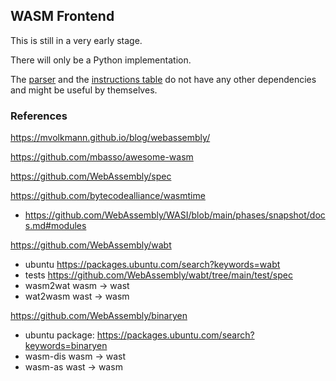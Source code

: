 ## WASM Frontend 

This is still in a very early stage.

There will only be a Python implementation.

The [parser](parser.py) and the [instructions table](opcode_tab.py) do not have any other dependencies and might be useful by themselves.

### References 

https://mvolkmann.github.io/blog/webassembly/

https://github.com/mbasso/awesome-wasm

https://github.com/WebAssembly/spec

https://github.com/bytecodealliance/wasmtime

* https://github.com/WebAssembly/WASI/blob/main/phases/snapshot/docs.md#modules

https://github.com/WebAssembly/wabt  

* ubuntu https://packages.ubuntu.com/search?keywords=wabt
* tests https://github.com/WebAssembly/wabt/tree/main/test/spec
* wasm2wat wasm -> wast
* wat2wasm wast -> wasm

https://github.com/WebAssembly/binaryen

* ubuntu package: https://packages.ubuntu.com/search?keywords=binaryen
* wasm-dis wasm -> wast
* wasm-as wast -> wasm
